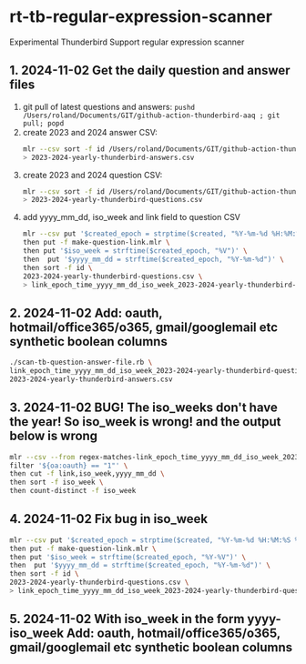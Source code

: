 # rt-tb-regular-expression-scanner
Experimental Thunderbird Support regular expression scanner
## 1. 2024-11-02 Get the daily question and answer files
1. git pull of latest questions and answers: `pushd /Users/roland/Documents/GIT/github-action-thunderbird-aaq ; git pull; popd`
2. create 2023 and 2024 answer CSV:
   ```bash
   mlr --csv sort -f id /Users/roland/Documents/GIT/github-action-thunderbird-aaq/202*/*thunderbird-answers-for-questions-desktop.csv \
   > 2023-2024-yearly-thunderbird-answers.csv
   ```
1. create 2023 and 2024 question CSV:
   ```bash
   mlr --csv sort -f id /Users/roland/Documents/GIT/github-action-thunderbird-aaq/202*/*thunderbird-creator-answers-desktop-all-locales.csv \
   > 2023-2024-yearly-thunderbird-questions.csv
   ```
1. add yyyy_mm_dd, iso_week and link field to question CSV
   ```bash
   mlr --csv put '$created_epoch = strptime($created, "%Y-%m-%d %H:%M:%S %z")' \
   then put -f make-question-link.mlr \
   then put '$iso_week = strftime($created_epoch, "%V")' \
   then  put '$yyyy_mm_dd = strftime($created_epoch, "%Y-%m-%d")' \
   then sort -f id \
   2023-2024-yearly-thunderbird-questions.csv \
   > link_epoch_time_yyyy_mm_dd_iso_week_2023-2024-yearly-thunderbird-questions.csv
   ```
## 2. 2024-11-02 Add: oauth, hotmail/office365/o365, gmail/googlemail etc synthetic boolean columns
```bash
./scan-tb-question-answer-file.rb \
link_epoch_time_yyyy_mm_dd_iso_week_2023-2024-yearly-thunderbird-questions.csv \
2023-2024-yearly-thunderbird-answers.csv
```
## 3. 2024-11-02 BUG! The iso_weeks don't have the year! So iso_week is wrong! and the output below is wrong
```bash
mlr --csv --from regex-matches-link_epoch_time_yyyy_mm_dd_iso_week_2023-2024-yearly-thunderbird-questions.csv \
filter '${oa:oauth} == "1"' \
then cut -f link,iso_week,yyyy_mm_dd \
then sort -f iso_week \
then count-distinct -f iso_week
```
## 4. 2024-11-02 Fix bug in iso_week
```bash
mlr --csv put '$created_epoch = strptime($created, "%Y-%m-%d %H:%M:%S %z")' \
then put -f make-question-link.mlr \
then put '$iso_week = strftime($created_epoch, "%Y-%V")' \
then  put '$yyyy_mm_dd = strftime($created_epoch, "%Y-%m-%d")' \
then sort -f id \
2023-2024-yearly-thunderbird-questions.csv \
> link_epoch_time_yyyy_mm_dd_iso_week_2023-2024-yearly-thunderbird-questions.csv
```

## 5.  2024-11-02 With iso_week in the form yyyy-iso_week Add: oauth, hotmail/office365/o365, gmail/googlemail etc synthetic boolean columns
